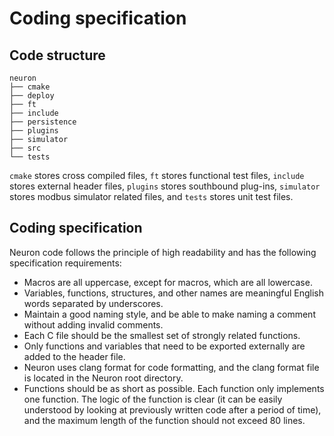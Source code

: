 # Coding specification

## Code structure

```
neuron
├── cmake
├── deploy
├── ft
├── include
├── persistence
├── plugins
├── simulator
├── src
└── tests
```

`cmake` stores cross compiled files, `ft` stores functional test files, `include` stores external header files, `plugins` stores southbound plug-ins, `simulator` stores modbus simulator related files, and `tests` stores unit test files.

## Coding specification

Neuron code follows the principle of high readability and has the following specification requirements:

* Macros are all uppercase, except for macros, which are all lowercase.
* Variables, functions, structures, and other names are meaningful English words separated by underscores.
* Maintain a good naming style, and be able to make naming a comment without adding invalid comments.
* Each C file should be the smallest set of strongly related functions.
* Only functions and variables that need to be exported externally are added to the header file.
* Neuron uses clang format for code formatting, and the clang format file is located in the Neuron root directory.
* Functions should be as short as possible. Each function only implements one function. The logic of the function is clear (it can be easily understood by looking at previously written code after a period of time), and the maximum length of the function should not exceed 80 lines.
